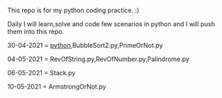 This repo is for my python coding practice. :)

Daily I will learn,solve and code few scenarios in python and I will push them into this repo.

30-04-2021 = [python](BubbuleSort1.py),BubbleSort2.py,PrimeOrNot.py

04-05-2021 = RevOfString.py,RevOfNumber.py,Palindrome.py

06-05-2021 = Stack.py

10-05-2021 = ArmstrongOrNot.py
